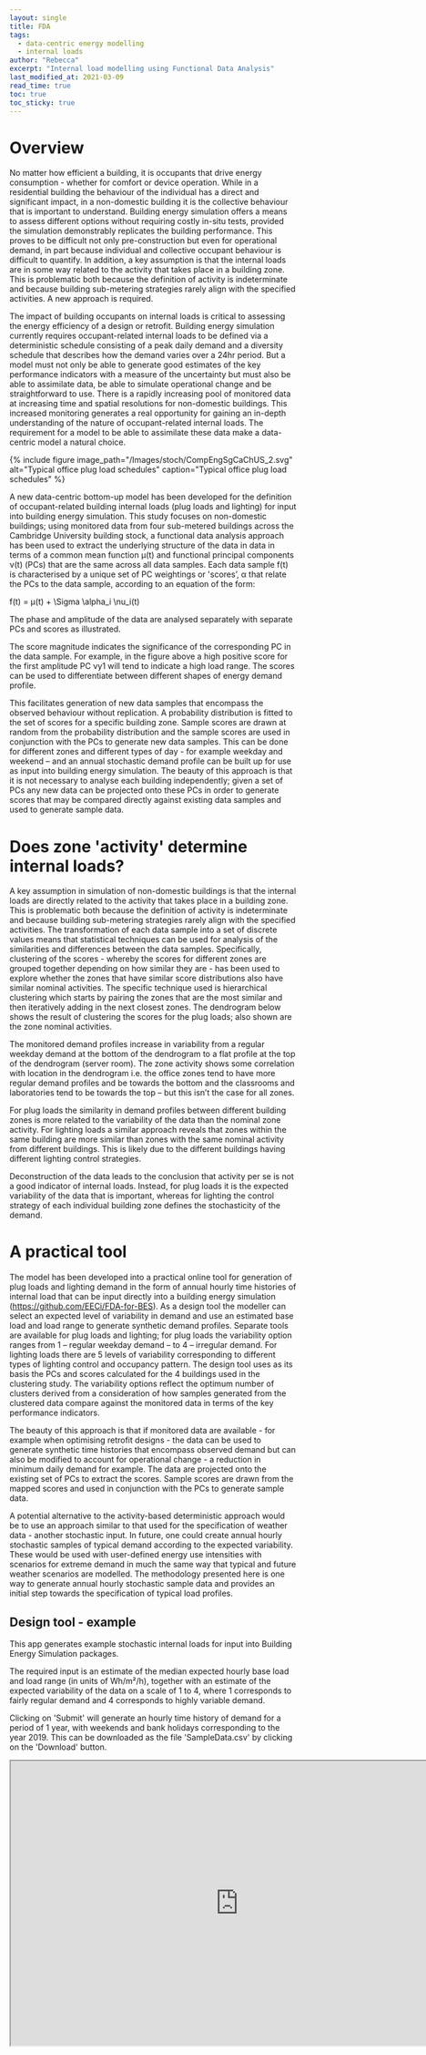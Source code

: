 ```yaml
---
layout: single
title: FDA
tags:
  - data-centric energy modelling
  - internal loads
author: "Rebecca"
excerpt: "Internal load modelling using Functional Data Analysis"
last_modified_at: 2021-03-09
read_time: true
toc: true
toc_sticky: true
---
```


# Overview

No matter how efficient a building, it is occupants that drive energy consumption - whether for comfort or device operation.  While in a residential building the behaviour of the individual has a direct and significant impact, in a non-domestic building it is the collective behaviour that is important to understand. Building energy simulation offers a means to assess different options without requiring costly in-situ tests, provided the simulation demonstrably replicates the building performance.  This proves to be difficult not only pre-construction but even for operational demand, in part because individual and collective occupant behaviour is difficult to quantify. In addition, a key assumption is that the internal loads are in some way related to the activity that takes place in a building zone. This is problematic both because the definition of activity is indeterminate and because building sub-metering strategies rarely align with the specified activities.  A new approach is required.

The impact of building occupants on internal loads is critical to assessing the energy efficiency of a design or retrofit. Building energy simulation currently requires occupant-related internal loads to be defined via a deterministic schedule consisting of a peak daily demand and a diversity schedule that describes how the demand varies over a 24hr period. But a model must not only be able to generate good estimates of the key performance indicators with a measure of the uncertainty but must also be able to assimilate data, be able to simulate operational change and be straightforward to use. There is a rapidly increasing pool of monitored data at increasing time and spatial resolutions for non-domestic buildings. This increased monitoring generates a real opportunity for gaining an in-depth understanding of the nature of occupant-related internal loads.  The requirement for a model to be able to assimilate these data make a data-centric model a natural choice.  

{% include figure image_path="/Images/stoch/CompEngSgCaChUS_2.svg" alt="Typical office plug load schedules" caption="Typical office plug load schedules" %}

A new data-centric bottom-up model has been developed for the definition of occupant-related building internal loads (plug loads and lighting) for input into building energy simulation. This study focuses on non-domestic buildings; using monitored data from four sub-metered buildings across the Cambridge University building stock, a functional data analysis approach has been used to extract the underlying structure of the data in data in terms of a common mean function μ(t) and functional principal components ν(t) (PCs) that are the same across all data samples. Each data sample f(t) is characterised by a unique set of PC weightings or 'scores’, α that relate the PCs to the data sample, according to an equation of the form:

f(t) = μ(t) + \Sigma \alpha_i \nu_i(t)

The phase and amplitude of the data are analysed separately with separate PCs and scores as illustrated.

The score magnitude indicates the significance of the corresponding PC in the data sample. For example, in the figure above a high positive score for the first amplitude PC νy1 will tend to indicate a high load range.  The scores can be used to differentiate between different shapes of energy demand profile.


This facilitates generation of new data samples that encompass the observed behaviour without replication. A probability distribution is fitted to the set of scores for a specific building zone.  Sample scores are drawn at random from the probability distribution and the sample scores are used in conjunction with the PCs to generate new data samples. This can be done for different zones and different types of day - for example weekday and weekend – and an annual stochastic demand profile can be built up for use as input into building energy simulation. The beauty of this approach is that it is not necessary to analyse each building independently; given a set of PCs any new data can be projected onto these PCs in order to generate scores that may be compared directly against existing data samples and used to generate sample data. 

# Does zone 'activity' determine internal loads?
A key assumption in simulation of non-domestic buildings is that the internal loads are directly related to the activity that takes place in a building zone. This is problematic both because the definition of activity is indeterminate and because building sub-metering strategies rarely align with the specified activities. The transformation of each data sample into a set of discrete values means that statistical techniques can be used for analysis of the similarities and differences between the data samples. Specifically, clustering of the scores - whereby the scores for different zones are grouped together depending on how similar they are - has been used to explore whether the zones that have similar score distributions also have similar nominal activities. The specific technique used is hierarchical clustering which starts by pairing the zones that are the most similar and then iteratively adding in the next closest zones. The dendrogram below shows the result of clustering the scores for the plug loads; also shown are the zone nominal activities.

The monitored demand profiles increase in variability from a regular weekday demand at the bottom of the dendrogram to a flat profile at the top of the dendrogram (server room). The zone activity shows some correlation with location in the dendrogram i.e. the office zones tend to have more regular demand profiles and be towards the bottom and the classrooms and laboratories tend to be towards the top – but this isn’t the case for all zones.

For plug loads the similarity in demand profiles between different building zones is more related to the variability of the data than the nominal zone activity. For lighting loads a similar approach reveals that zones within the same building are more similar than zones with the same nominal activity from different buildings.  This is likely due to the different buildings having different lighting control strategies.

Deconstruction of the data leads to the conclusion that activity per se is not a good indicator of internal loads. Instead, for plug loads it is the expected variability of the data that is important, whereas for lighting the control strategy of each individual building zone defines the stochasticity of the demand.  

# A practical tool

The model has been developed into a practical online tool for generation of plug loads and lighting demand in the form of annual hourly time histories of internal load that can be input directly into a building energy simulation (https://github.com/EECi/FDA-for-BES). As a design tool the modeller can select an expected level of variability in demand and use an estimated base load and load range to generate synthetic demand profiles.  Separate tools are available for plug loads and lighting; for plug loads the variability option ranges from 1 – regular weekday demand – to 4 – irregular demand.  For lighting loads there are 5 levels of variability corresponding to different types of lighting control and occupancy pattern.  The design tool uses as its basis the PCs and scores calculated for the 4 buildings used in the clustering study.  The variability options reflect the optimum number of clusters derived from a consideration of how samples generated from the clustered data compare against the monitored data in terms of the key performance indicators.  

The beauty of this approach is that if monitored data are available - for example when optimising retrofit designs - the data can be used to generate synthetic time histories that encompass observed demand but can also be modified to account for operational change - a reduction in minimum daily demand for example.  The data are projected onto the existing set of PCs to extract the scores.  Sample scores are drawn from the mapped scores and used in conjunction with the PCs to generate sample data.


A potential alternative to the activity-based deterministic approach would be to use an approach similar to that used for the specification of weather data - another stochastic input.  In future, one could create annual hourly stochastic samples of typical demand according to the expected variability.  These would be used with user-defined energy use intensities with scenarios for extreme demand in much the same way that typical and future weather scenarios are modelled.  The methodology presented here is one way to generate annual hourly stochastic sample data and provides an initial step towards the specification of typical load profiles.

## Design tool - example

This app generates example stochastic internal loads for input into Building Energy Simulation packages.

The required input is an estimate of the median expected hourly base load and load range (in units of Wh/m²/h), together with an estimate of the expected variability of the data on a scale of 1 to 4, where 1 corresponds to fairly regular demand and 4 corresponds to highly variable demand.

Clicking on 'Submit' will generate an hourly time history of demand for a period of 1 year, with weekends and bank holidays corresponding to the year 2019. This can be downloaded as the file 'SampleData.csv' by clicking on the 'Download' button.


 <iframe src="https://rmw61.pythonanywhere.com/" title="FDA design tool" width="800" height="500"> 
  
